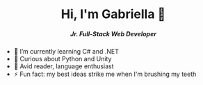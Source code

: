 <h1 align="center">Hi, I'm Gabriella 👋</h1>
<h5 align="center">Jr. Full-Stack Web Developer</h5>

- 🌱 I’m currently learning C# and .NET
- 🔭 Curious about Python and Unity
- 📖 Avid reader, language enthusiast
- ⚡ Fun fact: my best ideas strike me when I'm brushing my teeth


<!--
**gab-che/gab-che** is a ✨ _special_ ✨ repository because its `README.md` (this file) appears on your GitHub profile.

Here are some ideas to get you started:

-  I’m currently working on ...
- 👯 I’m looking to collaborate on ...
- 🤔 I’m looking for help with ...
- 💬 Ask me about ...
- 📫 How to reach me: ...
- 😄 Pronouns: ...
-->
